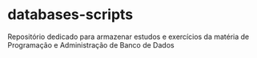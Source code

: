 # databases-scripts
Repositório dedicado para armazenar estudos e exercícios da matéria de Programação e Administração de Banco de Dados
